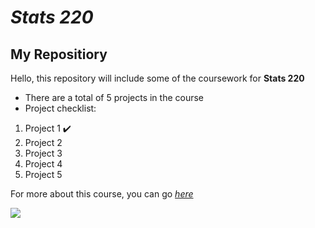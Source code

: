 # *Stats 220*
## My Repositiory
Hello, this repository will include some of the coursework for **Stats 220**

* There are a total of 5 projects in the course
* Project checklist:
1. Project 1 ✔️
2. Project 2
3. Project 3
4. Project 4
5. Project 5

For more about this course, you can go [*here*](https://courseoutline.auckland.ac.nz/dco/course/STATS/220/1213)

![](https://i.pinimg.com/originals/57/61/5b/57615b8c0092a66c1d4058b1692955cc.gif)
